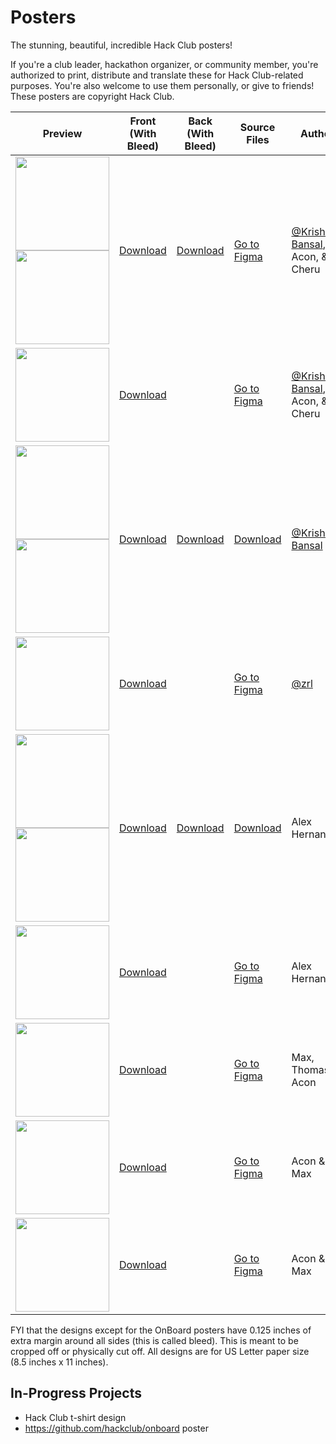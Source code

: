 # Posters

The stunning, beautiful, incredible Hack Club posters!

If you're a club leader, hackathon organizer, or community member, you're authorized to print, distribute and translate these for Hack Club-related purposes. You're also welcome to use them personally, or give to friends! These posters are copyright Hack Club.

| Preview | Front (With Bleed) | Back (With Bleed) | Source Files | Author |
| --- | --- | --- | --- | --- |
| <img src="https://cloud-j37gyzhpn-hack-club-bot.vercel.app/19x11.5-front-preview.png" width="150"> <img src="https://cloud-j37gyzhpn-hack-club-bot.vercel.app/09x11.5-back-preview.png" width="150"> | [Download](https://cloud-4qmgsogun-hack-club-bot.vercel.app/09x11.5-front-648dpi__1_.png) | [Download](https://cloud-hgfpou9oo-hack-club-bot.vercel.app/09x11.5-back-648dpi__1_.png) | [Go to Figma](https://www.figma.com/design/jGaxkfh1WOHNZRnhQO9HtO/sprig?node-id=3001-769&t=ExdpPnJuR8quK4Xj-1) | [@Krishna Bansal](https://hackclub.slack.com/team/U03CBNJUWJG), Acon, & Cheru |
| <img src="https://cloud-j37gyzhpn-hack-club-bot.vercel.app/211.5x17.5-preview.png" width="150"> | [Download](https://cloud-i0qlzatvc-hack-club-bot.vercel.app/011.5x17.5-648dpi__3_.png) | | [Go to Figma](https://www.figma.com/design/jGaxkfh1WOHNZRnhQO9HtO/sprig?node-id=3001-769&t=ExdpPnJuR8quK4Xj-1) | [@Krishna Bansal](https://hackclub.slack.com/team/U03CBNJUWJG), Acon, & Cheru |
| <img src="https://cloud-fgyqs51rz-hack-club-bot.vercel.app/0sinerider_poster_-_preview_-_front.jpg" width="150"> <img src="https://cloud-fgyqs51rz-hack-club-bot.vercel.app/1sinerider_poster_-_preview_-_back.jpg" width="150"> | [Download](https://cloud-3f1y6powb-hack-club-bot.vercel.app/0sinerider_poster_-_front.png) | [Download](https://cloud-bl4vim1zn-hack-club-bot.vercel.app/0sinerider_poster_-_back.png) | [Download](https://cloud-kygirazin-hack-club-bot.vercel.app/0sinerider_poster_source_files.zip) | [@Krishna Bansal](https://hackclub.slack.com/team/U03CBNJUWJG) |
| <img src="https://cloud-dzpjdsdgo-hack-club-bot.vercel.app/0onboard_classroom_door_poster.jpg" width="150"> | [Download](https://cloud-9n35616c4-hack-club-bot.vercel.app/0onboard_classroom_door_poster.png) | | [Go to Figma](https://www.figma.com/file/EuyHDwjvZCHcQLTSU7oO0g/OnBoard-Classroom-Door-Poster?type=design&node-id=0%3A1&mode=design&t=Lk2cZcnHt2i24VEq-1) | [@zrl](https://hackclub.slack.com/team/U0266FRGP) |
| <img src="https://cloud-aha36yyim-hack-club-bot.vercel.app/0hack_club_onboard_front_preview.jpeg" width="150"> <img src="https://cloud-m29of7avv-hack-club-bot.vercel.app/0hack_club_onboard_back_preview.jpeg" width="150"> | [Download](https://cloud-3ol6zn29x-hack-club-bot.vercel.app/2hack_club_onboardd_front.png) | [Download](https://cloud-3ol6zn29x-hack-club-bot.vercel.app/1hack_club_onboardd_back.png) | [Download](https://cloud-3ol6zn29x-hack-club-bot.vercel.app/0hack_club_onboard.pdf) | Alex Hernandez |
| <img src="https://cloud-8h9lxyuz4-hack-club-bot.vercel.app/0onboard_poster_medium.jpeg" width="150"> | [Download](https://cloud-r6tqodlsa-hack-club-bot.vercel.app/0onboard_classroom_door_poster_-_roman.pdf) | | [Go to Figma](https://www.figma.com/file/EuyHDwjvZCHcQLTSU7oO0g/OnBoard-Classroom-Door-Poster?type=design&node-id=345%3A425&mode=design&t=7bzsFi9Ia2IdxL0G-1) | Alex Hernandez |
| <img src="https://cloud-mn2w2p0s2-hack-club-bot.vercel.app/0bobapreview.png" width="150"> | [Download](https://cloud-dzeojhyd1-hack-club-bot.vercel.app/0colorfulboba.pdf) | | [Go to Figma](https://www.figma.com/design/NOTPOSApwf87UwEEPsDuab/Boba-Finale?t=y3e9F3hOYteh5kUo-0) | Max, Thomas, & Acon |
| <img src="https://cloud-c4rhip7ps-hack-club-bot.vercel.app/0image.png" width="150"> | [Download](https://cloud-763tlqkgr-hack-club-bot.vercel.app/0bobaposter3.png) | | [Go to Figma](https://www.figma.com/design/0nw4F63yUkNAyt8eGTvH5E/posters?node-id=106-588&t=i0Li5rEtqiHpq29G-1) | Acon & Max |
| <img src="https://cloud-dwbeitv6r-hack-club-bot.vercel.app/0frame_3.png" width="150"> | [Download](https://cloud-dwbeitv6r-hack-club-bot.vercel.app/0frame_3.png) | | [Go to Figma](https://www.figma.com/design/DigahglUEW5HIq7GvfP9Ji/Hack-Club-Pizza?node-id=97-8&node-type=symbol&t=tIQR8nU7RrYcZUDF-0) | Acon & Max |

FYI that the designs except for the OnBoard posters have 0.125 inches of extra margin around all sides (this is called bleed). This is meant to be cropped off or physically cut off. All designs are for US Letter paper size (8.5 inches x 11 inches).

## In-Progress Projects

- Hack Club t-shirt design
- https://github.com/hackclub/onboard poster
